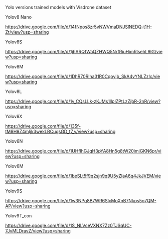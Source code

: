 Yolo versions trained models with Visdrone dataset 

Yolov8 Nano

https://drive.google.com/file/d/14fNpos8zr5vNWVmaDNJSlNEDQ-t1H-Zt/view?usp=sharing


Yolov8S

https://drive.google.com/file/d/1jhARQfWaQZHWQ5NrfRiuHimRlsehL9lG/view?usp=sharing


Yolov8M

https://drive.google.com/file/d/1DhR70Rlha31R0Cqoyjb_SkA4vYNLZzIc/view?usp=sharing


Yolov8L

https://drive.google.com/file/d/1v_CQsLLk-zKJMs1llplZPtLzZjbR-3nR/view?usp=sharing


Yolov8X

https://drive.google.com/file/d/135f-tM8H9Z4mIjk3wekLBCugsGD_t7_v/view?usp=sharing


Yolov6N

https://drive.google.com/file/d/1UHflhGJqH3pYA8Hn5g8tW20imiGKN6pr/view?usp=sharing


Yolov6M

https://drive.google.com/file/d/1beSLt5f9q2sjn9q9U5yZIaA6q4JkJVEM/view?usp=sharing


Yolov9S

https://drive.google.com/file/d/1w3NPq8B7WR6SlxMoXnB7Nkps5o7QM-AP/view?usp=sharing


Yolov9T_con

https://drive.google.com/file/d/1S_NLVceVXNX7Zz0TJSqUC-7JvMLDravZ/view?usp=sharing
